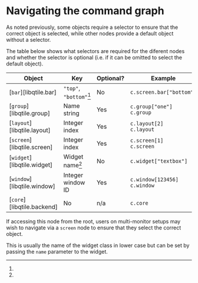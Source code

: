 # Navigating the command graph

As noted previously, some objects require a selector to ensure that the correct
object is selected, while other nodes provide a default object without a selector.

The table below shows what selectors are required for the diferent nodes and whether
the selector is optional (i.e. if it can be omitted to select the default object).

Object | Key | Optional? | Example
------ | --- | --------- | -------
[`bar`][libqtile.bar] | `"top"`, `"bottom"`[^1] | No | `c.screen.bar["bottom"]`
[`group`][libqtile.group] | Name string | Yes | `c.group["one"]`<br>`c.group`
[`layout`][libqtile.layout] | Integer index | Yes | `c.layout[2]`<br>`c.layout`
[`screen`][libqtile.screen] | Integer index | Yes | `c.screen[1]`<br>`c.screen`
[`widget`][libqtile.widget] | Widget name[^2] | No | `c.widget["textbox"]`
[`window`][libqtile.window] | Integer window ID | Yes | `c.window[123456]`<br>`c.window`
[`core`][libqtile.backend] | No | n/a | `c.core`

[^1]:
  If accessing this node from the root, users on multi-monitor
  setups may wish to navigate via a `screen` node to ensure that they
  select the correct object.

[^2]:
  This is usually the name of the widget class in lower case but can
  be set by passing the `name` parameter to the widget.